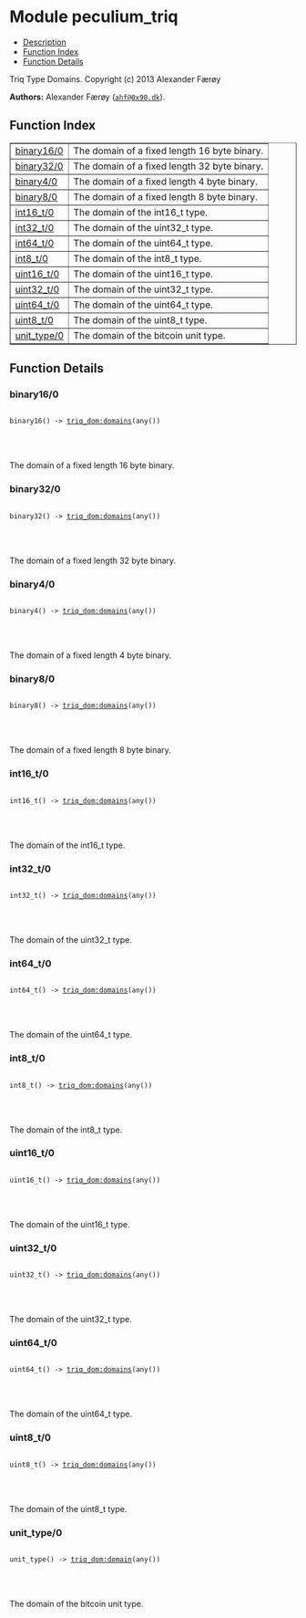 

# Module peculium_triq #
* [Description](#description)
* [Function Index](#index)
* [Function Details](#functions)


Triq Type Domains.
Copyright (c)  2013 Alexander Færøy

__Authors:__ Alexander Færøy ([`ahf@0x90.dk`](mailto:ahf@0x90.dk)).
<a name="index"></a>

## Function Index ##


<table width="100%" border="1" cellspacing="0" cellpadding="2" summary="function index"><tr><td valign="top"><a href="#binary16-0">binary16/0</a></td><td>The domain of a fixed length 16 byte binary.</td></tr><tr><td valign="top"><a href="#binary32-0">binary32/0</a></td><td>The domain of a fixed length 32 byte binary.</td></tr><tr><td valign="top"><a href="#binary4-0">binary4/0</a></td><td>The domain of a fixed length 4 byte binary.</td></tr><tr><td valign="top"><a href="#binary8-0">binary8/0</a></td><td>The domain of a fixed length 8 byte binary.</td></tr><tr><td valign="top"><a href="#int16_t-0">int16_t/0</a></td><td>The domain of the int16_t type.</td></tr><tr><td valign="top"><a href="#int32_t-0">int32_t/0</a></td><td>The domain of the uint32_t type.</td></tr><tr><td valign="top"><a href="#int64_t-0">int64_t/0</a></td><td>The domain of the uint64_t type.</td></tr><tr><td valign="top"><a href="#int8_t-0">int8_t/0</a></td><td>The domain of the int8_t type.</td></tr><tr><td valign="top"><a href="#uint16_t-0">uint16_t/0</a></td><td>The domain of the uint16_t type.</td></tr><tr><td valign="top"><a href="#uint32_t-0">uint32_t/0</a></td><td>The domain of the uint32_t type.</td></tr><tr><td valign="top"><a href="#uint64_t-0">uint64_t/0</a></td><td>The domain of the uint64_t type.</td></tr><tr><td valign="top"><a href="#uint8_t-0">uint8_t/0</a></td><td>The domain of the uint8_t type.</td></tr><tr><td valign="top"><a href="#unit_type-0">unit_type/0</a></td><td>The domain of the bitcoin unit type.</td></tr></table>


<a name="functions"></a>

## Function Details ##

<a name="binary16-0"></a>

### binary16/0 ###


<pre><code>
binary16() -&gt; <a href="/Users/ahf/src/peculium/deps/triq/doc/triq_dom.md#type-domains">triq_dom:domains</a>(any())
</code></pre>

<br></br>


The domain of a fixed length 16 byte binary.
<a name="binary32-0"></a>

### binary32/0 ###


<pre><code>
binary32() -&gt; <a href="/Users/ahf/src/peculium/deps/triq/doc/triq_dom.md#type-domains">triq_dom:domains</a>(any())
</code></pre>

<br></br>


The domain of a fixed length 32 byte binary.
<a name="binary4-0"></a>

### binary4/0 ###


<pre><code>
binary4() -&gt; <a href="/Users/ahf/src/peculium/deps/triq/doc/triq_dom.md#type-domains">triq_dom:domains</a>(any())
</code></pre>

<br></br>


The domain of a fixed length 4 byte binary.
<a name="binary8-0"></a>

### binary8/0 ###


<pre><code>
binary8() -&gt; <a href="/Users/ahf/src/peculium/deps/triq/doc/triq_dom.md#type-domains">triq_dom:domains</a>(any())
</code></pre>

<br></br>


The domain of a fixed length 8 byte binary.
<a name="int16_t-0"></a>

### int16_t/0 ###


<pre><code>
int16_t() -&gt; <a href="/Users/ahf/src/peculium/deps/triq/doc/triq_dom.md#type-domains">triq_dom:domains</a>(any())
</code></pre>

<br></br>


The domain of the int16_t type.
<a name="int32_t-0"></a>

### int32_t/0 ###


<pre><code>
int32_t() -&gt; <a href="/Users/ahf/src/peculium/deps/triq/doc/triq_dom.md#type-domains">triq_dom:domains</a>(any())
</code></pre>

<br></br>


The domain of the uint32_t type.
<a name="int64_t-0"></a>

### int64_t/0 ###


<pre><code>
int64_t() -&gt; <a href="/Users/ahf/src/peculium/deps/triq/doc/triq_dom.md#type-domains">triq_dom:domains</a>(any())
</code></pre>

<br></br>


The domain of the uint64_t type.
<a name="int8_t-0"></a>

### int8_t/0 ###


<pre><code>
int8_t() -&gt; <a href="/Users/ahf/src/peculium/deps/triq/doc/triq_dom.md#type-domains">triq_dom:domains</a>(any())
</code></pre>

<br></br>


The domain of the int8_t type.
<a name="uint16_t-0"></a>

### uint16_t/0 ###


<pre><code>
uint16_t() -&gt; <a href="/Users/ahf/src/peculium/deps/triq/doc/triq_dom.md#type-domains">triq_dom:domains</a>(any())
</code></pre>

<br></br>


The domain of the uint16_t type.
<a name="uint32_t-0"></a>

### uint32_t/0 ###


<pre><code>
uint32_t() -&gt; <a href="/Users/ahf/src/peculium/deps/triq/doc/triq_dom.md#type-domains">triq_dom:domains</a>(any())
</code></pre>

<br></br>


The domain of the uint32_t type.
<a name="uint64_t-0"></a>

### uint64_t/0 ###


<pre><code>
uint64_t() -&gt; <a href="/Users/ahf/src/peculium/deps/triq/doc/triq_dom.md#type-domains">triq_dom:domains</a>(any())
</code></pre>

<br></br>


The domain of the uint64_t type.
<a name="uint8_t-0"></a>

### uint8_t/0 ###


<pre><code>
uint8_t() -&gt; <a href="/Users/ahf/src/peculium/deps/triq/doc/triq_dom.md#type-domains">triq_dom:domains</a>(any())
</code></pre>

<br></br>


The domain of the uint8_t type.
<a name="unit_type-0"></a>

### unit_type/0 ###


<pre><code>
unit_type() -&gt; <a href="/Users/ahf/src/peculium/deps/triq/doc/triq_dom.md#type-domain">triq_dom:domain</a>(any())
</code></pre>

<br></br>


The domain of the bitcoin unit type.
